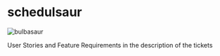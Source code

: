 # schedulsaur

![bulbasaur](https://assets.pokemon.com/assets/cms2/img/pokedex/detail/001.png "Bulbasaur")

User Stories and Feature Requirements in the description of the tickets
